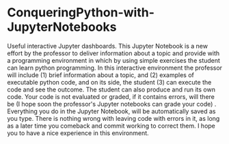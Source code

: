# ConqueringPython-with-JupyterNotebooks
Useful interactive Jupyter dashboards. 
This Jupyter Notebook is a new effort by the professor to deliver information about a topic and provide with a programming environment in which by using simple exercises the student can learn python programming. In this interactive environment the professor will include (1) brief information about a topic, and (2) examples of executable python code, and on its side, the student (3) can execute the code and see the outcome. The student can also produce and run its own code. Your code is not evaluated or graded, if it contains errors, will there be (I hope soon the professor's Jupyter notebooks can grade your code) . Everything you do in the Jupyter Notebook, will be automatically saved as you type. There is nothing wrong with leaving code with errors in it, as long as a later time you comeback and commit working to correct them. I hope you to have a nice experience in this environment.
